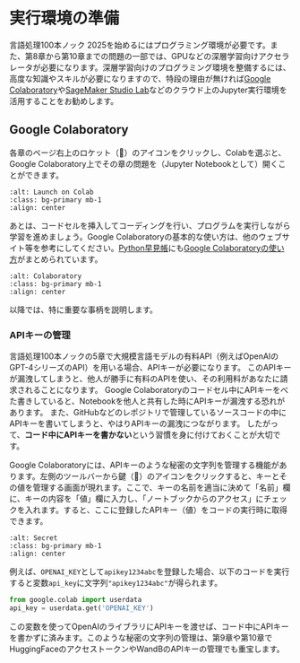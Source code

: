 # 実行環境の準備

言語処理100本ノック 2025を始めるにはプログラミング環境が必要です。また、第8章から第10章までの問題の一部では、GPUなどの深層学習向けアクセラレータが必要になります。深層学習向けのプログラミング環境を整備するには、高度な知識やスキルが必要になりますので、特段の理由が無ければ[Google Colaboratory](https://colab.research.google.com/)や[SageMaker Studio Lab](https://studiolab.sagemaker.aws/)などのクラウド上のJupyter実行環境を活用することをお勧めします。

## Google Colaboratory

各章のページ右上のロケット（🚀）のアイコンをクリックし、Colabを選ぶと、Google Colaboratory上でその章の問題を（Jupyter Notebookとして）開くことができます。

```{image} images/launch-on-colab.png
:alt: Launch on Colab
:class: bg-primary mb-1
:align: center
```

あとは、コードセルを挿入してコーディングを行い、プログラムを実行しながら学習を進めましょう。Google Colaboratoryの基本的な使い方は、他のウェブサイト等を参考にしてください。[Python早見帳](https://chokkan.github.io/python/)にも[Google Colaboratoryの使い方](https://chokkan.github.io/python/jupyter.html#google-colaboratory)がまとめられています。

```{image} images/colaboratory.png
:alt: Colaboratory
:class: bg-primary mb-1
:align: center
```

以降では、特に重要な事柄を説明します。

### APIキーの管理

言語処理100本ノックの5章で大規模言語モデルの有料API（例えばOpenAIのGPT-4シリーズのAPI）を用いる場合、APIキーが必要になります。
このAPIキーが漏洩してしまうと、他人が勝手に有料のAPIを使い、その利用料があなたに請求されることになります。
Google Colaboratoryのコードセル中にAPIキーをべた書きしていると、Notebookを他人と共有した時にAPIキーが漏洩する恐れがあります。
また、GitHubなどのレポジトリで管理しているソースコードの中にAPIキーを書いてしまうと、やはりAPIキーの漏洩につながります。
したがって、**コード中にAPIキーを書かない**という習慣を身に付けておくことが大切です。

Google Colaboratoryには、APIキーのような秘密の文字列を管理する機能があります。左側のツールバーから鍵（🔑）のアイコンをクリックすると、キーとその値を管理する画面が現れます。ここで、キーの名前を適当に決めて「名前」欄に、キーの内容を「値」欄に入力し、「ノートブックからのアクセス」にチェックを入れます。すると、ここに登録したAPIキー（値）をコードの実行時に取得できます。

```{image} images/colab-secret.png
:alt: Secret
:class: bg-primary mb-1
:align: center
```

例えば、`OPENAI_KEY`として`apikey1234abc`を登録した場合、以下のコードを実行すると変数`api_key`に文字列`"apikey1234abc"`が得られます。

```python
from google.colab import userdata
api_key = userdata.get('OPENAI_KEY')
```

この変数を使ってOpenAIのライブラリにAPIキーを渡せば、コード中にAPIキーを書かずに済みます。このような秘密の文字列の管理は、第9章や第10章でHuggingFaceのアクセストークンやWandBのAPIキーの管理でも重宝します。

